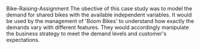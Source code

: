 Bike-Raising-Assignment
The obective of this case study was to model the demand for shared bikes with the available independent variables. It would be used by the management of 'Boom Bikes' to understand how exactly the demands vary with different features. They would accordingly manipulate the business strategy to meet the demand levels and customer's expectations.
